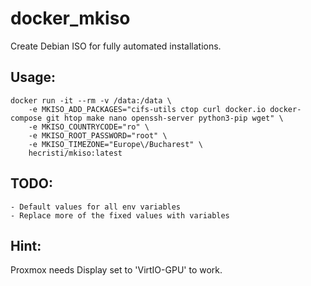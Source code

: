 # docker_mkiso

Create Debian ISO for fully automated installations.

## Usage:
```
docker run -it --rm -v /data:/data \
	-e MKISO_ADD_PACKAGES="cifs-utils ctop curl docker.io docker-compose git htop make nano openssh-server python3-pip wget" \
	-e MKISO_COUNTRYCODE="ro" \
	-e MKISO_ROOT_PASSWORD="root" \
	-e MKISO_TIMEZONE="Europe\/Bucharest" \
	hecristi/mkiso:latest
```

## TODO:
	- Default values for all env variables
	- Replace more of the fixed values with variables

## Hint:

Proxmox needs Display set to 'VirtIO-GPU' to work.
